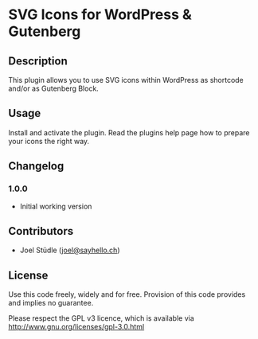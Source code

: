 # SVG Icons for WordPress & Gutenberg

## Description

This plugin allows you to use SVG icons within WordPress as shortcode and/or as Gutenberg Block.

## Usage

Install and activate the plugin. Read the plugins help page how to prepare your icons the right way.

## Changelog

### 1.0.0

* Initial working version

## Contributors

* Joel Stüdle (joel@sayhello.ch)

## License
Use this code freely, widely and for free. Provision of this code provides and implies no guarantee.

Please respect the GPL v3 licence, which is available via http://www.gnu.org/licenses/gpl-3.0.html
